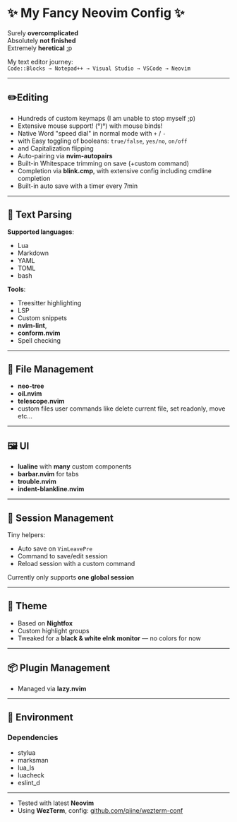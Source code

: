 # ✨ My Fancy Neovim Config ✨

Surely **overcomplicated**  
Absolutely **not finished**  
Extremely **heretical** ;p

My text editor journey:  
`Code::Blocks → Notepad++ → Visual Studio → VSCode → Neovim`

---

## ✏️Editing

- Hundreds of custom keymaps (I am unable to stop myself ;p)  
- Extensive mouse support! (°)°) with mouse binds! 
- Native Word "speed dial" in normal mode with `+` / `-`  
- with Easy toggling of booleans: `true/false`, `yes/no`, `on/off`  
- and Capitalization flipping  
- Auto-pairing via **nvim-autopairs**  
- Built-in Whitespace trimming on save (+custom command)  
- Completion via **blink.cmp**, with extensive config including cmdline 
  completion
- Built-in auto save with a timer every 7min

---

## 🧠 Text Parsing

**Supported languages**:
- Lua  
- Markdown  
- YAML  
- TOML
- bash

**Tools**:
- Treesitter highlighting  
- LSP  
- Custom snippets  
- **nvim-lint**, 
- **conform.nvim**  
- Spell checking

---

## 📂 File Management

- **neo-tree**  
- **oil.nvim**  
- **telescope.nvim**
- custom files user commands like delete current file, set readonly, move etc...

---

## 🖼 UI

- **lualine** with **many** custom components  
- **barbar.nvim** for tabs  
- **trouble.nvim**  
- **indent-blankline.nvim**

---

## 💾 Session Management

Tiny helpers:
- Auto save on `VimLeavePre`  
- Command to save/edit session  
- Reload session with a custom command

Currently only supports **one global session**

---

## 🎨 Theme

- Based on **Nightfox**  
- Custom highlight groups  
- Tweaked for a **black & white eInk monitor** — no colors for now

---

## 📦 Plugin Management

- Managed via **lazy.nvim**

---

## 🧪 Environment

### Dependencies
- stylua
- marksman
- lua_ls
- luacheck
- eslint_d

---

- Tested with latest **Neovim**  
- Using **WezTerm**, config: [github.com/qiine/wezterm-conf](https://github.com/qiine/wezterm-conf)

